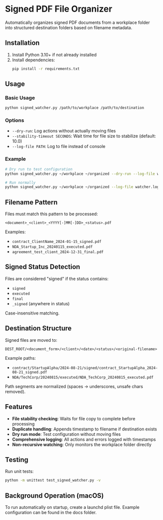 # Signed PDF File Organizer

Automatically organizes signed PDF documents from a workplace folder into structured destination folders based on filename metadata.

## Installation

1. Install Python 3.10+ if not already installed
2. Install dependencies:
   ```bash
   pip install -r requirements.txt
   ```

## Usage

### Basic Usage
```bash
python signed_watcher.py /path/to/workplace /path/to/destination
```

### Options
- `--dry-run`: Log actions without actually moving files
- `--stability-timeout SECONDS`: Wait time for file size to stabilize (default: 10.0)
- `--log-file PATH`: Log to file instead of console

### Example
```bash
# Dry run to test configuration
python signed_watcher.py ~/workplace ~/organized --dry-run --log-file watcher.log

# Run normally
python signed_watcher.py ~/workplace ~/organized --log-file watcher.log
```

## Filename Pattern

Files must match this pattern to be processed:
```
<document>_<client>_<YYYY[-]MM[-]DD>_<status>.pdf
```

Examples:
- `contract_ClientName_2024-01-15_signed.pdf`
- `NDA_Startup_Inc_20240115_executed.pdf`
- `agreement_test_client_2024-12-31_final.pdf`

## Signed Status Detection

Files are considered "signed" if the status contains:
- `signed`
- `executed` 
- `final`
- `_signed` (anywhere in status)

Case-insensitive matching.

## Destination Structure

Signed files are moved to:
```
DEST_ROOT/<document_form>/<client>/<date>/<status>/<original-filename>
```

Example paths:
- `contract/StartupAlpha/2024-08-21/signed/contract_StartupAlpha_2024-08-21_signed.pdf`
- `NDA/TechCorp/20240815/executed/NDA_TechCorp_20240815_executed.pdf`

Path segments are normalized (spaces → underscores, unsafe chars removed).

## Features

- **File stability checking**: Waits for file copy to complete before processing
- **Duplicate handling**: Appends timestamp to filename if destination exists
- **Dry run mode**: Test configuration without moving files
- **Comprehensive logging**: All actions and errors logged with timestamps
- **Non-recursive watching**: Only monitors the workplace folder directly

## Testing

Run unit tests:
```bash
python -m unittest test_signed_watcher.py -v
```

## Background Operation (macOS)

To run automatically on startup, create a launchd plist file. Example configuration can be found in the docs folder.